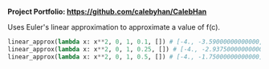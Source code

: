 **Project Portfolio: https://github.com/calebyhan/CalebHan**

Uses Euler's linear approximation to approximate a value of f(c).

```py
linear_approx(lambda x: x**2, 0, 1, 0.1, []) # [-4., -3.59000000000000, -3.16000000000000, -2.71000000000000, -2.24000000000000, -1.75000000000000, -1.24000000000000, -0.710000000000000, -0.160000000000000, 0.409999999999999, 0.999999999999999]
linear_approx(lambda x: x**2, 0, 1, 0.25, []) # [-4., -2.93750000000000, -1.75000000000000, -0.437500000000000]
linear_approx(lambda x: x**2, 0, 1, 0.5, []) # [-4., -1.75000000000000]
```
